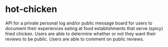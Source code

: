 # hot-chicken
API for a private personal log and/or public message board for users to document their experiences eating at food establishments that serve (spicy) fried chicken. Users are able to determine whether or not they want their reviews to be public. Users are able to comment on public reviews. 